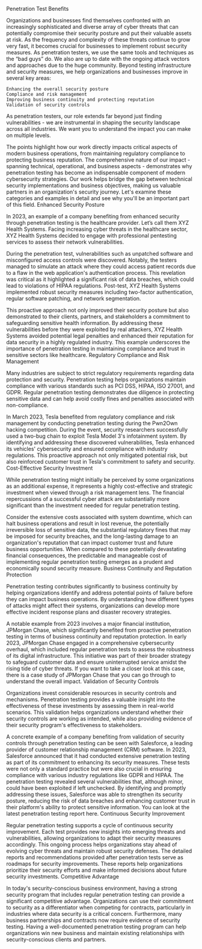 
Penetration Test Benefits

Organizations and businesses find themselves confronted with an increasingly sophisticated and diverse array of cyber threats that can potentially compromise their security posture and put their valuable assets at risk. As the frequency and complexity of these threats continue to grow very fast, it becomes crucial for businesses to implement robust security measures. As penetration testers, we use the same tools and techniques as the “bad guys” do. We also are up to date with the ongoing attack vectors and approaches due to the huge community. Beyond testing infrastructure and security measures, we help organizations and businesses improve in several key areas:

    Enhancing the overall security posture
    Compliance and risk management
    Improving business continuity and protecting reputation
    Validation of security controls

As penetration testers, our role extends far beyond just finding vulnerabilities - we are instrumental in shaping the security landscape across all industries. We want you to understand the impact you can make on multiple levels.

The points highlight how our work directly impacts critical aspects of modern business operations, from maintaining regulatory compliance to protecting business reputation. The comprehensive nature of our impact - spanning technical, operational, and business aspects - demonstrates why penetration testing has become an indispensable component of modern cybersecurity strategies. Our work helps bridge the gap between technical security implementations and business objectives, making us valuable partners in an organization's security journey. Let's examine these categories and examples in detail and see why you'll be an important part of this field.
Enhanced Security Posture

In 2023, an example of a company benefiting from enhanced security through penetration testing is the healthcare provider. Let’s call them XYZ Health Systems. Facing increasing cyber threats in the healthcare sector, XYZ Health Systems decided to engage with professional pentesting services to assess their network vulnerabilities.

During the penetration test, vulnerabilities such as unpatched software and misconfigured access controls were discovered. Notably, the testers managed to simulate an attack where they could access patient records due to a flaw in the web application's authentication process. This revelation was critical as it highlighted a significant risk of data breaches, which could lead to violations of HIPAA regulations. Post-test, XYZ Health Systems implemented robust security measures including two-factor authentication, regular software patching, and network segmentation.

This proactive approach not only improved their security posture but also demonstrated to their clients, partners, and stakeholders a commitment to safeguarding sensitive health information. By addressing these vulnerabilities before they were exploited by real attackers, XYZ Health Systems avoided potential legal penalties and enhanced their reputation for data security in a highly regulated industry. This example underscores the importance of penetration testing in maintaining compliance and trust in sensitive sectors like healthcare.
Regulatory Compliance and Risk Management

Many industries are subject to strict regulatory requirements regarding data protection and security. Penetration testing helps organizations maintain compliance with various standards such as PCI DSS, HIPAA, ISO 27001, and GDPR. Regular penetration testing demonstrates due diligence in protecting sensitive data and can help avoid costly fines and penalties associated with non-compliance.

In March 2023, Tesla benefited from regulatory compliance and risk management by conducting penetration testing during the Pwn2Own hacking competition. During the event, security researchers successfully used a two-bug chain to exploit Tesla Model 3's infotainment system. By identifying and addressing these discovered vulnerabilities, Tesla enhanced its vehicles' cybersecurity and ensured compliance with industry regulations. This proactive approach not only mitigated potential risk, but also reinforced customer trust in Tesla's commitment to safety and security.
Cost-Effective Security Investment

While penetration testing might initially be perceived by some organizations as an additional expense, it represents a highly cost-effective and strategic investment when viewed through a risk management lens. The financial repercussions of a successful cyber attack are substantially more significant than the investment needed for regular penetration testing.

Consider the extensive costs associated with system downtime, which can halt business operations and result in lost revenue, the potentially irreversible loss of sensitive data, the substantial regulatory fines that may be imposed for security breaches, and the long-lasting damage to an organization's reputation that can impact customer trust and future business opportunities. When compared to these potentially devastating financial consequences, the predictable and manageable cost of implementing regular penetration testing emerges as a prudent and economically sound security measure.
Business Continuity and Reputation Protection

Penetration testing contributes significantly to business continuity by helping organizations identify and address potential points of failure before they can impact business operations. By understanding how different types of attacks might affect their systems, organizations can develop more effective incident response plans and disaster recovery strategies.

A notable example from 2023 involves a major financial institution, JPMorgan Chase, which significantly benefited from proactive penetration testing in terms of business continuity and reputation protection. In early 2023, JPMorgan Chase engaged in a comprehensive cybersecurity overhaul, which included regular penetration tests to assess the robustness of its digital infrastructure. This initiative was part of their broader strategy to safeguard customer data and ensure uninterrupted service amidst the rising tide of cyber threats. If you want to take a closer look at this case, there is a case study of JPMorgan Chase that you can go through to understand the overall impact.
Validation of Security Controls

Organizations invest considerable resources in security controls and mechanisms. Penetration testing provides a valuable insight into the effectiveness of these investments by assessing them in real-world scenarios. This validation helps organizations understand whether their security controls are working as intended, while also providing evidence of their security program's effectiveness to stakeholders.

A concrete example of a company benefiting from validation of security controls through penetration testing can be seen with Salesforce, a leading provider of customer relationship management (CRM) software. In 2023, Salesforce announced that it had conducted extensive penetration testing as part of its commitment to enhancing its security measures. These tests were not only a standard practice but were also crucial in ensuring compliance with various industry regulations like GDPR and HIPAA. The penetration testing revealed several vulnerabilities that, although minor, could have been exploited if left unchecked. By identifying and promptly addressing these issues, Salesforce was able to strengthen its security posture, reducing the risk of data breaches and enhancing customer trust in their platform's ability to protect sensitive information. You can look at the latest penetration testing report here.
Continuous Security Improvement

Regular penetration testing supports a cycle of continuous security improvement. Each test provides new insights into emerging threats and vulnerabilities, allowing organizations to adapt their security measures accordingly. This ongoing process helps organizations stay ahead of evolving cyber threats and maintain robust security defenses. The detailed reports and recommendations provided after penetration tests serve as roadmaps for security improvements. These reports help organizations prioritize their security efforts and make informed decisions about future security investments.
Competitive Advantage

In today's security-conscious business environment, having a strong security program that includes regular penetration testing can provide a significant competitive advantage. Organizations can use their commitment to security as a differentiator when competing for contracts, particularly in industries where data security is a critical concern. Furthermore, many business partnerships and contracts now require evidence of security testing. Having a well-documented penetration testing program can help organizations win new business and maintain existing relationships with security-conscious clients and partners.

